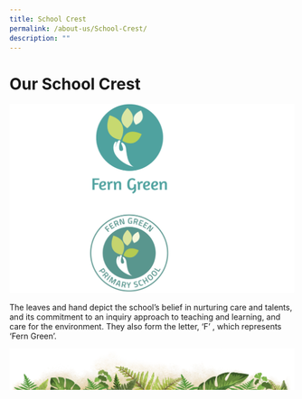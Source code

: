```yaml
---
title: School Crest
permalink: /about-us/School-Crest/
description: ""
---
```

# **Our School Crest**

![](/images/Crest2.png)

The leaves and hand depict the school’s belief in nurturing care and talents, and its commitment to an inquiry approach to teaching and learning, and care for the environment. They also form the letter, ‘F’ , which represents ‘Fern Green’.

![](/images/bg-bottom.png)